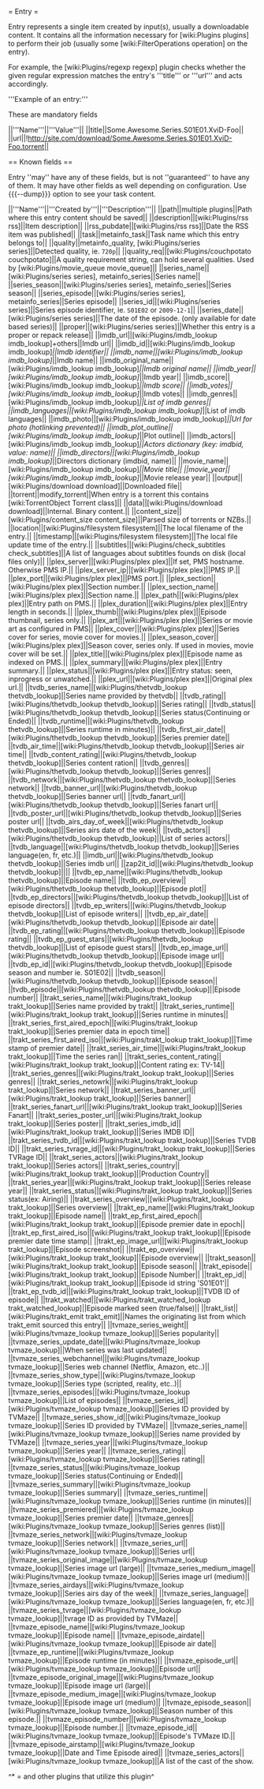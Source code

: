 = Entry =

Entry represents a single item created by input(s), usually a downloadable content.
It contains all the information necessary for [wiki:Plugins plugins] to perform their job (usually some [wiki:FilterOperations operation] on the entry).

For example, the [wiki:Plugins/regexp regexp] plugin checks whether the given regular expression matches the entry's '''title''' or '''url''' and acts accordingly.

'''Example of an entry:'''

These are mandatory fields

||'''Name'''||'''Value'''||
||title||Some.Awesome.Series.S01E01.XviD-Foo||
||url||!http://site.com/download/Some.Awesome.Series.S01E01.XviD-Foo.torrent||

== Known fields ==

Entry ''may'' have any of these fields, but is not ''guaranteed'' to have any of them. It may have other fields as well depending on configuration. Use {{{--dump}}} option to see your task content.

||'''Name'''||'''Created by'''||'''Description'''||
||path||multiple plugins||Path where this entry content should be saved||
||description||[wiki:Plugins/rss rss]||Item description||
||rss_pubdate||[wiki:Plugins/rss rss]||Date the RSS item was published||
||task||metainfo_task||Task name which this entry belongs to||
||quality||metainfo_quality, [wiki:Plugins/series series]||Detected quality, ie. `720p`||
||quality_req||[wiki:Plugins/couchpotato couchpotato]||A quality requirement string, can hold several qualities. Used by [wiki:Plugins/movie_queue movie_queue]||
||series_name||[wiki:Plugins/series series], metainfo_series||Series name||
||series_season||[wiki:Plugins/series series], metainfo_series||Series season||
||series_episode||[wiki:Plugins/series series], metainfo_series||Series episode||
||series_id||[wiki:Plugins/series series]||Series episode identifier, ie. `S01E02` or `2009-12-1`||
||series_date||[wiki:Plugins/series series]||The date of the episode. (only available for date based series)||
||proper||[wiki:Plugins/series series]||Whether this entry is a proper or repack release||
||imdb_url||[wiki:Plugins/imdb_lookup imdb_lookup]+others||Imdb url||
||imdb_id||[wiki:Plugins/imdb_lookup imdb_lookup]*||Imdb identifier||
||imdb_name||[wiki:Plugins/imdb_lookup imdb_lookup]*||Imdb name||
||imdb_original_name||[wiki:Plugins/imdb_lookup imdb_lookup]*||Imdb original name||
||imdb_year||[wiki:Plugins/imdb_lookup imdb_lookup]*||Imdb year||
||imdb_score||[wiki:Plugins/imdb_lookup imdb_lookup]*||Imdb score||
||imdb_votes||[wiki:Plugins/imdb_lookup imdb_lookup]*||Imdb votes||
||imdb_genres||[wiki:Plugins/imdb_lookup imdb_lookup]*||List of imdb genres||
||imdb_languages||[wiki:Plugins/imdb_lookup imdb_lookup]*||List of imdb languages||
||imdb_photo||[wiki:Plugins/imdb_lookup imdb_lookup]*||Url for photo (hotlinking prevented)||
||imdb_plot_outline||[wiki:Plugins/imdb_lookup imdb_lookup]*||Plot outline||
||imdb_actors||[wiki:Plugins/imdb_lookup imdb_lookup]*||Actors dictionary (key: imdbid, value: name)||
||imdb_directors||[wiki:Plugins/imdb_lookup imdb_lookup]*||Directors dictionary (imdbid, name)||
||movie_name||[wiki:Plugins/imdb_lookup imdb_lookup]*||Movie title||
||movie_year||[wiki:Plugins/imdb_lookup imdb_lookup]*||Movie release year||
||output||[wiki:Plugins/download download]||Downloaded file||
||torrent||modify_torrent||When entry is a torrent this contains [wiki:TorrentObject Torrent class]||
||data||[wiki:Plugins/download download]||Internal. Binary content.||
||content_size||[wiki:Plugins/content_size content_size]||Parsed size of torrents or NZBs.||
||location||[wiki:Plugins/filesystem filesystem]||The local filename of the entry.||
||timestamp||[wiki:Plugins/filesystem filesystem]||The local file update time of the entry.||
||subtitles||[wiki:Plugins/check_subtitles check_subtitles]||A list of languages about subtitles founds on disk (local files only)||
||plex_server||[wiki:Plugins/plex plex]||If set, PMS hostname. Otherwise PMS IP.||
||plex_server_ip||[wiki:Plugins/plex plex]||PMS IP.||
||plex_port||[wiki:Plugins/plex plex]||PMS port.||
||plex_section||[wiki:Plugins/plex plex]||Section number.||
||plex_section_name||[wiki:Plugins/plex plex]||Section name.||
||plex_path||[wiki:Plugins/plex plex]||Entry path on PMS.||
||plex_duration||[wiki:Plugins/plex plex]||Entry length in seconds.||
||plex_thumb||[wiki:Plugins/plex plex]||Episode thumbnail, series only.||
||plex_art||[wiki:Plugins/plex plex]||Series or movie art as configured in PMS||
||plex_cover||[wiki:Plugins/plex plex]||Series cover for series, movie cover for movies.||
||plex_season_cover||[wiki:Plugins/plex plex]||Season cover, series only. If used in movies, movie cover will be set.||
||plex_title||[wiki:Plugins/plex plex]||Episode name as indexed on PMS.||
||plex_summary||[wiki:Plugins/plex plex]||Entry summary.||
||plex_status||[wiki:Plugins/plex plex]||Entry status: seen, inprogress or unwatched.||
||plex_url||[wiki:Plugins/plex plex]||Original plex url.||
||tvdb_series_name||[wiki:Plugins/thetvdb_lookup thetvdb_lookup]||Series name provided by thetvdb||
||tvdb_rating||[wiki:Plugins/thetvdb_lookup thetvdb_lookup]||Series rating||
||tvdb_status||[wiki:Plugins/thetvdb_lookup thetvdb_lookup]||Series status(Continuing or Ended)||
||tvdb_runtime||[wiki:Plugins/thetvdb_lookup thetvdb_lookup]||Series runtime in minutes)||
||tvdb_first_air_date||[wiki:Plugins/thetvdb_lookup thetvdb_lookup]||Series premier date||
||tvdb_air_time||[wiki:Plugins/thetvdb_lookup thetvdb_lookup]||Series air time||
||tvdb_content_rating||[wiki:Plugins/thetvdb_lookup thetvdb_lookup]||Series content ration||
||tvdb_genres||[wiki:Plugins/thetvdb_lookup thetvdb_lookup]||Series genres||
||tvdb_network||[wiki:Plugins/thetvdb_lookup thetvdb_lookup]||Series network||
||tvdb_banner_url||[wiki:Plugins/thetvdb_lookup thetvdb_lookup]||Series banner url||
||tvdb_fanart_url||[wiki:Plugins/thetvdb_lookup thetvdb_lookup]||Series fanart url||
||tvdb_poster_url||[wiki:Plugins/thetvdb_lookup thetvdb_lookup]||Series poster url||
||tvdb_airs_day_of_week||[wiki:Plugins/thetvdb_lookup thetvdb_lookup]||Series airs date of the week||
||tvdb_actors||[wiki:Plugins/thetvdb_lookup thetvdb_lookup]||List of series actors||
||tvdb_language||[wiki:Plugins/thetvdb_lookup thetvdb_lookup]||Series language(en, fr, etc.)||
||imdb_url||[wiki:Plugins/thetvdb_lookup thetvdb_lookup]||Series imdb url||
||zap2it_id||[wiki:Plugins/thetvdb_lookup thetvdb_lookup]||||
||tvdb_ep_name||[wiki:Plugins/thetvdb_lookup thetvdb_lookup]||Episode name||
||tvdb_ep_overview||[wiki:Plugins/thetvdb_lookup thetvdb_lookup]||Episode plot||
||tvdb_ep_directors||[wiki:Plugins/thetvdb_lookup thetvdb_lookup]||List of episode directors||
||tvdb_ep_writers||[wiki:Plugins/thetvdb_lookup thetvdb_lookup]||List of episode writers||
||tvdb_ep_air_date||[wiki:Plugins/thetvdb_lookup thetvdb_lookup]||Episode air date||
||tvdb_ep_rating||[wiki:Plugins/thetvdb_lookup thetvdb_lookup]||Episode rating||
||tvdb_ep_guest_stars||[wiki:Plugins/thetvdb_lookup thetvdb_lookup]||List of episode guest stars||
||tvdb_ep_image_url||[wiki:Plugins/thetvdb_lookup thetvdb_lookup]||Episode image url||
||tvdb_ep_id||[wiki:Plugins/thetvdb_lookup thetvdb_lookup]||Episode season and number ie. S01E02||
||tvdb_season||[wiki:Plugins/thetvdb_lookup thetvdb_lookup]||Episode season||
||tvdb_episode||[wiki:Plugins/thetvdb_lookup thetvdb_lookup]||Episode number||
||trakt_series_name||[wiki:Plugins/trakt_lookup trakt_lookup]||Series name provided by trakt||
||trakt_series_runtime||[wiki:Plugins/trakt_lookup trakt_lookup]||Series runtime in minutes||
||trakt_series_first_aired_epoch||[wiki:Plugins/trakt_lookup trakt_lookup]||Series premier data in epoch time||
||trakt_series_first_aired_iso||[wiki:Plugins/trakt_lookup trakt_lookup]||Time stamp of premier date||
||trakt_series_air_time||[wiki:Plugins/trakt_lookup trakt_lookup]||Time the series ran||
||trakt_series_content_rating||[wiki:Plugins/trakt_lookup trakt_lookup]||Content rating ex: TV-14||
||trakt_series_genres||[wiki:Plugins/trakt_lookup trakt_lookup]||Series genres||
||trakt_series_netowrk||[wiki:Plugins/trakt_lookup trakt_lookup]||Series network||
||trakt_series_banner_url||[wiki:Plugins/trakt_lookup trakt_lookup]||Series banner||
||trakt_series_fanart_url||[wiki:Plugins/trakt_lookup trakt_lookup]||Series Fanart||
||trakt_series_poster_url||[wiki:Plugins/trakt_lookup trakt_lookup]||Series poster||
||trakt_series_imdb_id||[wiki:Plugins/trakt_lookup trakt_lookup]||Series IMDB ID||
||trakt_series_tvdb_id||[wiki:Plugins/trakt_lookup trakt_lookup]||Series TVDB ID||
||trakt_series_tvrage_id||[wiki:Plugins/trakt_lookup trakt_lookup]||Series TVRage ID||
||trakt_series_actors||[wiki:Plugins/trakt_lookup trakt_lookup]||Series actors||
||trakt_series_country||[wiki:Plugins/trakt_lookup trakt_lookup]||Production Country||
||trakt_series_year||[wiki:Plugins/trakt_lookup trakt_lookup]||Series release year||
||trakt_series_status||[wiki:Plugins/trakt_lookup trakt_lookup]||Series status(ex: Airing)||
||trakt_series_overview||[wiki:Plugins/trakt_lookup trakt_lookup]||Series overview||
||trakt_ep_name||[wiki:Plugins/trakt_lookup trakt_lookup]||Episode name||
||trakt_ep_first_aired_epoch||[wiki:Plugins/trakt_lookup trakt_lookup]||Episode premier date in epoch||
||trakt_ep_first_aired_iso||[wiki:Plugins/trakt_lookup trakt_lookup]||Episode premier date time stamp||
||trakt_ep_image_url||[wiki:Plugins/trakt_lookup trakt_lookup]||Episode screenshot||
||trakt_ep_overview||[wiki:Plugins/trakt_lookup trakt_lookup]||Episode overview||
||trakt_season||[wiki:Plugins/trakt_lookup trakt_lookup]||Episode season||
||trakt_episode||[wiki:Plugins/trakt_lookup trakt_lookup]||Episode Number||
||trakt_ep_id||[wiki:Plugins/trakt_lookup trakt_lookup]||Episode id string 'S01E01'||
||trakt_ep_tvdb_id||[wiki:Plugins/trakt_lookup trakt_lookup]||TVDB ID of episode||
||trakt_watched||[wiki:Plugins/trakt_watched_lookup trakt_watched_lookup]||Episode marked seen (true/false)||
||trakt_list||[wiki:Plugins/trakt_emit trakt_emit]||Names the originating list from which trakt_emit sourced this entry||
||tvmaze_series_weight||[wiki:Plugins/tvmaze_lookup tvmaze_lookup]||Series popularity||
||tvmaze_series_update_date||[wiki:Plugins/tvmaze_lookup tvmaze_lookup]||When series was last updated||
||tvmaze_series_webchannel||[wiki:Plugins/tvmaze_lookup tvmaze_lookup]||Series web channel (Netflix, Amazon, etc..)||
||tvmaze_series_show_type||[wiki:Plugins/tvmaze_lookup tvmaze_lookup]||Series type (scripted, reality, etc..)||
||tvmaze_series_episodes||[wiki:Plugins/tvmaze_lookup tvmaze_lookup]||List of episodes||
||tvmaze_series_id||[wiki:Plugins/tvmaze_lookup tvmaze_lookup]||Series ID provided by TVMaze||
||tvmaze_series_show_id||[wiki:Plugins/tvmaze_lookup tvmaze_lookup]||Series ID provided by TVMaze||
||tvmaze_series_name||[wiki:Plugins/tvmaze_lookup tvmaze_lookup]||Series name provided by TVMaze||
||tvmaze_series_year||[wiki:Plugins/tvmaze_lookup tvmaze_lookup]||Series year||
||tvmaze_series_rating||[wiki:Plugins/tvmaze_lookup tvmaze_lookup]||Series rating||
||tvmaze_series_status||[wiki:Plugins/tvmaze_lookup tvmaze_lookup]||Series status(Continuing or Ended)||
||tvmaze_series_summary||[wiki:Plugins/tvmaze_lookup tvmaze_lookup]||Series summary||
||tvmaze_series_runtime||[wiki:Plugins/tvmaze_lookup tvmaze_lookup]||Series runtime (in minutes)||
||tvmaze_series_premiered||[wiki:Plugins/tvmaze_lookup tvmaze_lookup]||Series premier date||
||tvmaze_genres||[wiki:Plugins/tvmaze_lookup tvmaze_lookup]||Series genres (list)||
||tvmaze_series_network||[wiki:Plugins/tvmaze_lookup tvmaze_lookup]||Series network||
||tvmaze_series_url||[wiki:Plugins/tvmaze_lookup tvmaze_lookup]||Series url||
||tvmaze_series_original_image||[wiki:Plugins/tvmaze_lookup tvmaze_lookup]||Series image url (large)||
||tvmaze_series_medium_image||[wiki:Plugins/tvmaze_lookup tvmaze_lookup]||Series image url (medium)||
||tvmaze_series_airdays||[wiki:Plugins/tvmaze_lookup tvmaze_lookup]||Series airs day of the week||
||tvmaze_series_language||[wiki:Plugins/tvmaze_lookup tvmaze_lookup]||Series language(en, fr, etc.)||
||tvmaze_series_tvrage||[wiki:Plugins/tvmaze_lookup tvmaze_lookup]||tvrage ID as provided by TVMaze||
||tvmaze_episode_name||[wiki:Plugins/tvmaze_lookup tvmaze_lookup]||Episode name||
||tvmaze_episode_airdate||[wiki:Plugins/tvmaze_lookup tvmaze_lookup]||Episode air date||
||tvmaze_ep_runtime||[wiki:Plugins/tvmaze_lookup tvmaze_lookup]||Episode runtime (in minutes)||
||tvmaze_episode_url||[wiki:Plugins/tvmaze_lookup tvmaze_lookup]||Episode url||
||tvmaze_episode_original_image||[wiki:Plugins/tvmaze_lookup tvmaze_lookup]||Episode image url (large)||
||tvmaze_episode_medium_image||[wiki:Plugins/tvmaze_lookup tvmaze_lookup]||Episode image url (medium)||
||tvmaze_episode_season||[wiki:Plugins/tvmaze_lookup tvmaze_lookup]||Season number of this episode.||
||tvmaze_episode_number||[wiki:Plugins/tvmaze_lookup tvmaze_lookup]||Episode number.||
||tvmaze_episode_id||[wiki:Plugins/tvmaze_lookup tvmaze_lookup]||Episode's TVMaze ID.||
||tvmaze_episode_airstamp||[wiki:Plugins/tvmaze_lookup tvmaze_lookup]||Date and Time Episode aired||
||tvmaze_series_actors||[wiki:Plugins/tvmaze_lookup tvmaze_lookup]||A list of the cast of the show.

^* = and other plugins that utilize this plugin^
